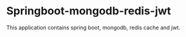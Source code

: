 # Springboot-mongodb-redis-jwt
This application contains spring boot, mongodb, redis cache and jwt.

